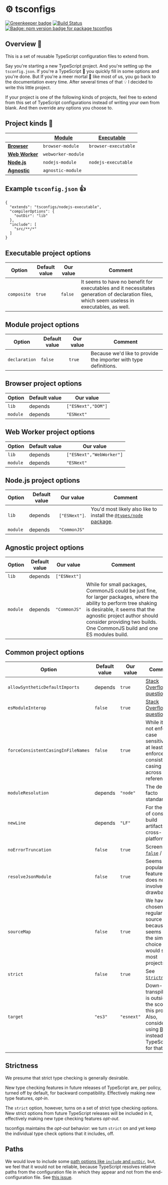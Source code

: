 # ⚙️ tsconfigs

[![Greenkeeper badge](https://badges.greenkeeper.io/mightyiam/tsconfigs.svg)](https://greenkeeper.io/)
[![Build Status](https://travis-ci.org/mightyiam/tsconfigs.svg?branch=master)](https://travis-ci.org/mightyiam/tsconfigs)
[![Badge: npm version badge for package `tsconfigs`](https://img.shields.io/npm/v/tsconfigs.svg)](https://www.npmjs.com/package/tsconfigs)

## Overview 🦅

This is a set of reusable TypeScript configuration files to extend from.

Say you're starting a new TypeScript project. And you're setting up the `tsconfig.json`. If you're a TypeScript 🧙‍ you quickly fill in some options and you're done. But If you're a meer mortal 🤔 like most of us, you go back to the documentation every time. After several times of that 💡 I decided to write this little project.

If your project is one of the following kinds of projects, feel free to extend from this set of TypeScript configurations instead of writing your own from blank. And then override any options you choose to.

## Project kinds 📜

| | [Module](#module-project-options) | [Executable](#executable-project-options) |
|-| ------ | ---------- |
| [**Browser**](#browser-project-options) | `browser-module` | `browser-executable` |
| [**Web Worker**](#web-worker-project-options) | `webworker-module` |
| [**Node.js**](#nodejs-project-options) | `nodejs-module` | `nodejs-executable` |
| [**Agnostic**](#agnostic-project-options) | `agnostic-module` |

## Example `tsconfig.json` 👍

```jsonc
{
  "extends": "tsconfigs/nodejs-executable",
  "compilerOptions": {
    "outDir": "lib"
  },
  "include": [
    "src/**/*"
  ]
}
```

## Executable project options

| Option | Default value | Our value | Comment |
| ------ | ------------------ | --------- | ----------- |
| `composite` | `true` | `false` | It seems to have no benefit for executables and it necessitates generation of declaration files, which seem useless in executables, as well.

## Module project options

| Option | Default value | Our value | Comment |
| ------ | ------------------ | --------- | ----------- |
| `declaration` | `false` | `true` | Because we'd like to provide the importer with type definitions. |

## Browser project options

| Option | Default value | Our value |
| ------ | ------------------ | --------- |
| `lib` | depends | `["ESNext","DOM"]` |
| `module` | depends | `"ESNext"` |

## Web Worker project options

| Option | Default value | Our value |
| ------ | ------------------ | --------- |
| `lib` | depends | `["ESNext","WebWorker"]` |
| `module` | depends | `"ESNext"` |

## Node.js project options

| Option | Default value | Our value | Comment |
| ------ | ------------------ | --------- | ------- |
| `lib` | depends | `["ESNext"]`. | You'd most likely also like to install the [`@types/node` package](https://www.npmjs.com/package/@types/node). |
| `module` | depends | `"CommonJS"` |

## Agnostic project options

| Option | Default value | Our value | Comment |
| ------ | ------------------ | --------- | ------- |
| `lib` | depends | `["ESNext"]` |
| `module` | depends | `"CommonJS"` | While for small packages, CommonJS could be just fine, for larger packages, where the ability to perform tree shaking is desirable, it seems that the agnostic project author should consider providing two builds. One CommonJS build and one ES modules build.

## Common project options

| Option | Default value | Our value | Comment |
| ------ | ------------------ | --------- | ----------- |
| `allowSyntheticDefaultImports` | depends | `true` | [Stack Overflow question](https://stackoverflow.com/questions/56238356/understanding-esmoduleinterop-in-tsconfig-file) |
| `esModuleInterop` | `false` | `true` | [Stack Overflow question](https://stackoverflow.com/questions/56238356/understanding-esmoduleinterop-in-tsconfig-file)
| `forceConsistentCasingInFileNames` | `false` | `true` | While it does not enforce case sensitivity, it at least enforces consistent casing across references. |
| `moduleResolution` | depends | `"node"` | The de-facto standard. |
| `newLine` | depends | `"LF"` | For the sake of consistent build artifacts cross-platform. |
| `noErrorTruncation` | `false` | `true` | Screenshots: [`false`](assets/noErrorTruncation.false.png) / [`true`](assets/noErrorTruncation.true.png) |
| `resolveJsonModule` | `false` | `true` | Seems like a popular feature that does not involve drawbacks. |
| `sourceMap` | `false` | `true` | We have chosen regular source maps because it seems like the simple choice that would serve most projects.
| `strict` | `false` | `true` | See [`Strictness`](#strictness). |
| `target` | `"es3"` | `"esnext"` | Down-transpilation is outside the scope of this project. Also, consider using [Babel](https://babeljs.io) instead of TypeScript for that. |

## Strictness

We presume that strict type checking is generally desirable.

New type checking features in future releases of TypeScript are, per policy, turned off by default, for backward compatibility. Effectively making new type features, *opt-in*.

The `strict` option, however, turns on a set of strict type checking options. New strict options from future TypeScript releases will be included in it, effectively making new type checking features *opt-out*.

tsconfigs maintains the *opt-out* behavior: we turn `strict` on and yet keep the individual type check options that it includes, off.

## Paths

We would love to include some [path options like `include` and `outDir`](https://www.typescriptlang.org/docs/handbook/tsconfig-json.html#details), but, we feel that it would not be reliable, because TypeScript resolves relative paths from the configuration file in which they appear and not from the end-configuration file. See [this issue](https://github.com/mightyiam/tsconfigs/issues/83).
